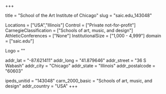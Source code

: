 
+++

title = "School of the Art Institute of Chicago"
slug = "saic.edu_143048"

Locations = ["USA","Illinois"]
Control = ["Private not-for-profit"]
CarnegieClassification = ["Schools of art, music, and design"]
AthleticConferences = ["None"]
InstitutionalSize = ["1,000 - 4,999"]
domain = ["saic.edu"]

Logo = ""

addr_lat = "-87.621411"
addr_long = "41.879646"
addr_street = "36 S Wabash"
addr_city = "Chicago"
addr_state = "Illinois"
addr_postalcode = "60603"

ipeds_unitid = "143048"
carn_2000_basic = "Schools of art, music, and design"
addr_country = "USA"
+++
    
